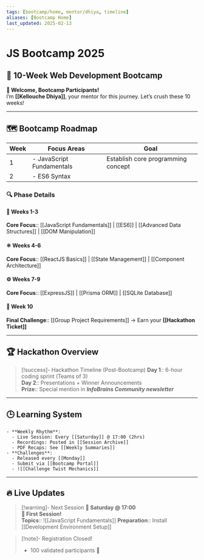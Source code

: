 ```yaml
---
tags: [bootcamp/home, mentor/dhiya, timeline]
aliases: [Bootcamp Home]
last_updated: 2025-02-13
---
```

# JS Bootcamp 2025
## 🚀 10-Week Web Development Bootcamp

**👋 Welcome, Bootcamp Participants!**  
I’m **[[Kellouche Dhiya]]**, your mentor for this journey. Let’s crush these 10 weeks!  

---
## 🗺️ Bootcamp Roadmap

| Week | Focus Areas               | Goal                               |
| ---- | ------------------------- | ---------------------------------- |
| 1    | - JavaScript Fundamentals | Establish core programming concept |
| 2    | - ES6 Syntax              |                                    |
### 🔍 Phase Details
#### 🧩 **Weeks 1-3**  
**Core Focus**:: [[JavaScript Fundamentals]] | [[ES6]] | [[Advanced Data Structures]] | [[DOM Manipulation]]  
#### ⚛️ **Weeks 4-6**  
**Core Focus**:: [[ReactJS Basics]] | [[State Management]] | [[Component Architecture]]  
#### ⚙️ **Weeks 7-9**  
**Core Focus**:: [[ExpressJS]] | [[Prisma ORM]] | [[SQLite Database]]  
#### 🏁 **Week 10**  
**Final Challenge**:: [[Group Project Requirements]] → Earn your **[[Hackathon Ticket]]**  

---
## 🏆 Hackathon Overview

> [!success]- Hackathon Timeline (Post-Bootcamp)
> **Day 1**:: 6-hour coding sprint (Teams of 3)  
> **Day 2**:: Presentations + Winner Announcements  
> **Prize**:: Special mention in ***InfoBrains Community newsletter***

---
## 🕒 Learning System
```collapse
- **Weekly Rhythm**:
  - Live Session: Every [[Saturday]] @ 17:00 (2hrs)
  - Recordings: Posted in [[Session Archive]]
  - PDF Recaps: See [[Weekly Summaries]]
- **Challenges**:
  - Released every [[Monday]]
  - Submit via [[Bootcamp Portal]]
  - ![[Challenge Twist Mechanics]]
```

---
## 🔥 Live Updates

> [!warning]- Next Session
> **📅 Saturday @ 17:00**  
> **📍 First Session!**  
> **Topics**:: ![[JavaScript Fundamentals]]
> **Preparation**:: Install [[Development Environment Setup]]

> [!note]- Registration Closed!
> - 100 validated participants 🎉  